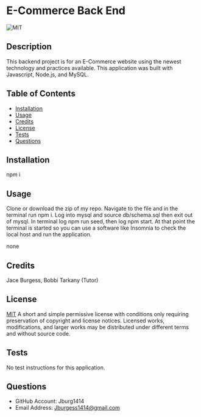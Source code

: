 # E-Commerce Back End
![MIT](https://img.shields.io/badge/license-MIT-brightgreen)

## Description
This backend project is for an E-Commerce website using the newest technology and practices available. This application was built with Javascript, Node.js, and MySQL.

## Table of Contents

- [Installation](#installation)
- [Usage](#usage)
- [Credits](#credits)
- [License](#license)
- [Tests](#tests)
- [Questions](#questions)

## Installation
npm i

## Usage
Clone or download the zip of my repo. Navigate to the file and in the terminal run npm i. Log into mysql and source db/schema.sql then exit out of mysql. In terminal log npm run seed, then log npm start. At that point the terminal is started so you can use a software like Insomnia to check the local host and run the application. 

none

## Credits
Jace Burgess, Bobbi Tarkany (Tutor)

## License
[MIT](https://opensource.org/licenses/MIT)
A short and simple permissive license with conditions only requiring preservation of copyright and license notices. Licensed works, modifications, and larger works may be distributed under different terms and without source code.

## Tests
No test instructions for this application.

## Questions
- GitHub Account: Jburg1414
- Email Address: Jburgess1414@gmail.com
